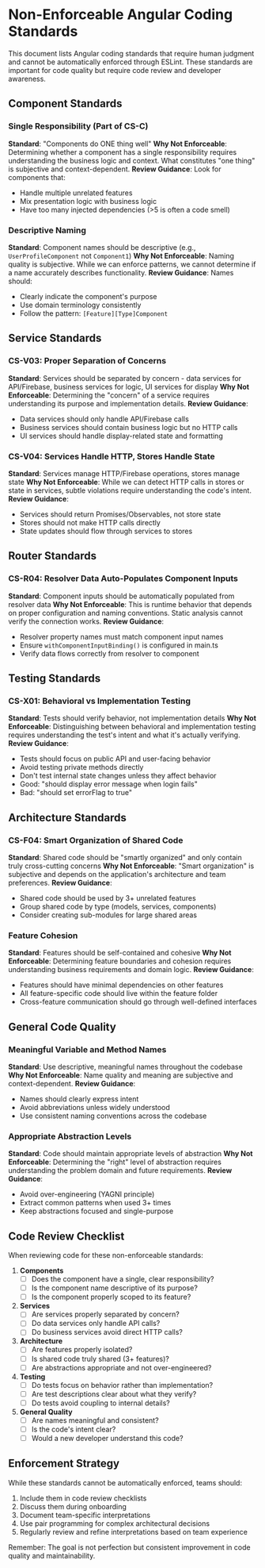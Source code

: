 # Non-Enforceable Angular Coding Standards

This document lists Angular coding standards that require human judgment and cannot be automatically enforced through ESLint. These standards are important for code quality but require code review and developer awareness.

## Component Standards

### Single Responsibility (Part of CS-C)
**Standard**: "Components do ONE thing well"
**Why Not Enforceable**: Determining whether a component has a single responsibility requires understanding the business logic and context. What constitutes "one thing" is subjective and context-dependent.
**Review Guidance**: Look for components that:
- Handle multiple unrelated features
- Mix presentation logic with business logic
- Have too many injected dependencies (>5 is often a code smell)

### Descriptive Naming
**Standard**: Component names should be descriptive (e.g., `UserProfileComponent` not `Component1`)
**Why Not Enforceable**: Naming quality is subjective. While we can enforce patterns, we cannot determine if a name accurately describes functionality.
**Review Guidance**: Names should:
- Clearly indicate the component's purpose
- Use domain terminology consistently
- Follow the pattern: `[Feature][Type]Component`

## Service Standards

### CS-V03: Proper Separation of Concerns
**Standard**: Services should be separated by concern - data services for API/Firebase, business services for logic, UI services for display
**Why Not Enforceable**: Determining the "concern" of a service requires understanding its purpose and implementation details.
**Review Guidance**: 
- Data services should only handle API/Firebase calls
- Business services should contain business logic but no HTTP calls
- UI services should handle display-related state and formatting

### CS-V04: Services Handle HTTP, Stores Handle State
**Standard**: Services manage HTTP/Firebase operations, stores manage state
**Why Not Enforceable**: While we can detect HTTP calls in stores or state in services, subtle violations require understanding the code's intent.
**Review Guidance**:
- Services should return Promises/Observables, not store state
- Stores should not make HTTP calls directly
- State updates should flow through services to stores

## Router Standards

### CS-R04: Resolver Data Auto-Populates Component Inputs
**Standard**: Component inputs should be automatically populated from resolver data
**Why Not Enforceable**: This is runtime behavior that depends on proper configuration and naming conventions. Static analysis cannot verify the connection works.
**Review Guidance**:
- Resolver property names must match component input names
- Ensure `withComponentInputBinding()` is configured in main.ts
- Verify data flows correctly from resolver to component

## Testing Standards

### CS-X01: Behavioral vs Implementation Testing
**Standard**: Tests should verify behavior, not implementation details
**Why Not Enforceable**: Distinguishing between behavioral and implementation testing requires understanding the test's intent and what it's actually verifying.
**Review Guidance**:
- Tests should focus on public API and user-facing behavior
- Avoid testing private methods directly
- Don't test internal state changes unless they affect behavior
- Good: "should display error message when login fails"
- Bad: "should set errorFlag to true"

## Architecture Standards

### CS-F04: Smart Organization of Shared Code
**Standard**: Shared code should be "smartly organized" and only contain truly cross-cutting concerns
**Why Not Enforceable**: "Smart organization" is subjective and depends on the application's architecture and team preferences.
**Review Guidance**:
- Shared code should be used by 3+ unrelated features
- Group shared code by type (models, services, components)
- Consider creating sub-modules for large shared areas

### Feature Cohesion
**Standard**: Features should be self-contained and cohesive
**Why Not Enforceable**: Determining feature boundaries and cohesion requires understanding business requirements and domain logic.
**Review Guidance**:
- Features should have minimal dependencies on other features
- All feature-specific code should live within the feature folder
- Cross-feature communication should go through well-defined interfaces

## General Code Quality

### Meaningful Variable and Method Names
**Standard**: Use descriptive, meaningful names throughout the codebase
**Why Not Enforceable**: Name quality and meaning are subjective and context-dependent.
**Review Guidance**:
- Names should clearly express intent
- Avoid abbreviations unless widely understood
- Use consistent naming conventions across the codebase

### Appropriate Abstraction Levels
**Standard**: Code should maintain appropriate levels of abstraction
**Why Not Enforceable**: Determining the "right" level of abstraction requires understanding the problem domain and future requirements.
**Review Guidance**:
- Avoid over-engineering (YAGNI principle)
- Extract common patterns when used 3+ times
- Keep abstractions focused and single-purpose

## Code Review Checklist

When reviewing code for these non-enforceable standards:

1. **Components**
   - [ ] Does the component have a single, clear responsibility?
   - [ ] Is the component name descriptive of its purpose?
   - [ ] Is the component properly scoped to its feature?

2. **Services**
   - [ ] Are services properly separated by concern?
   - [ ] Do data services only handle API calls?
   - [ ] Do business services avoid direct HTTP calls?

3. **Architecture**
   - [ ] Are features properly isolated?
   - [ ] Is shared code truly shared (3+ features)?
   - [ ] Are abstractions appropriate and not over-engineered?

4. **Testing**
   - [ ] Do tests focus on behavior rather than implementation?
   - [ ] Are test descriptions clear about what they verify?
   - [ ] Do tests avoid coupling to internal details?

5. **General Quality**
   - [ ] Are names meaningful and consistent?
   - [ ] Is the code's intent clear?
   - [ ] Would a new developer understand this code?

## Enforcement Strategy

While these standards cannot be automatically enforced, teams should:

1. Include them in code review checklists
2. Discuss them during onboarding
3. Document team-specific interpretations
4. Use pair programming for complex architectural decisions
5. Regularly review and refine interpretations based on team experience

Remember: The goal is not perfection but consistent improvement in code quality and maintainability.